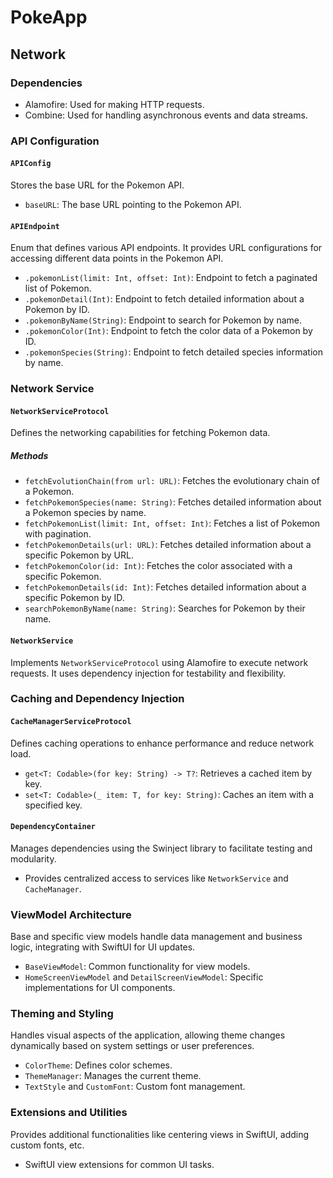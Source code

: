 # PokeApp

## Network

### Dependencies

- Alamofire: Used for making HTTP requests.
- Combine: Used for handling asynchronous events and data streams.

### API Configuration

#### `APIConfig`

Stores the base URL for the Pokemon API.

- `baseURL`: The base URL pointing to the Pokemon API.

#### `APIEndpoint`

Enum that defines various API endpoints. It provides URL configurations for accessing different data points in the Pokemon API.

- `.pokemonList(limit: Int, offset: Int)`: Endpoint to fetch a paginated list of Pokemon.
- `.pokemonDetail(Int)`: Endpoint to fetch detailed information about a Pokemon by ID.
- `.pokemonByName(String)`: Endpoint to search for Pokemon by name.
- `.pokemonColor(Int)`: Endpoint to fetch the color data of a Pokemon by ID.
- `.pokemonSpecies(String)`: Endpoint to fetch detailed species information by name.

### Network Service

#### `NetworkServiceProtocol`

Defines the networking capabilities for fetching Pokemon data.

##### Methods

- `fetchEvolutionChain(from url: URL)`: Fetches the evolutionary chain of a Pokemon.
- `fetchPokemonSpecies(name: String)`: Fetches detailed information about a Pokemon species by name.
- `fetchPokemonList(limit: Int, offset: Int)`: Fetches a list of Pokemon with pagination.
- `fetchPokemonDetails(url: URL)`: Fetches detailed information about a specific Pokemon by URL.
- `fetchPokemonColor(id: Int)`: Fetches the color associated with a specific Pokemon.
- `fetchPokemonDetails(id: Int)`: Fetches detailed information about a specific Pokemon by ID.
- `searchPokemonByName(name: String)`: Searches for Pokemon by their name.

#### `NetworkService`

Implements `NetworkServiceProtocol` using Alamofire to execute network requests. It uses dependency injection for testability and flexibility.

### Caching and Dependency Injection

#### `CacheManagerServiceProtocol`

Defines caching operations to enhance performance and reduce network load.

- `get<T: Codable>(for key: String) -> T?`: Retrieves a cached item by key.
- `set<T: Codable>(_ item: T, for key: String)`: Caches an item with a specified key.

#### `DependencyContainer`

Manages dependencies using the Swinject library to facilitate testing and modularity.

- Provides centralized access to services like `NetworkService` and `CacheManager`.

### ViewModel Architecture

Base and specific view models handle data management and business logic, integrating with SwiftUI for UI updates.

- `BaseViewModel`: Common functionality for view models.
- `HomeScreenViewModel` and `DetailScreenViewModel`: Specific implementations for UI components.

### Theming and Styling

Handles visual aspects of the application, allowing theme changes dynamically based on system settings or user preferences.

- `ColorTheme`: Defines color schemes.
- `ThemeManager`: Manages the current theme.
- `TextStyle` and `CustomFont`: Custom font management.

### Extensions and Utilities

Provides additional functionalities like centering views in SwiftUI, adding custom fonts, etc.

- SwiftUI view extensions for common UI tasks.
